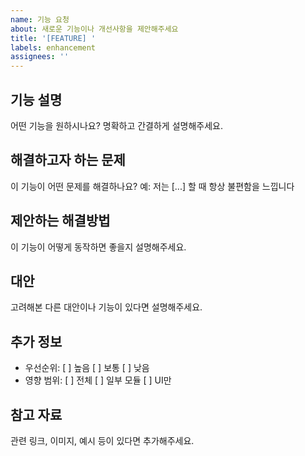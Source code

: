 ```yaml
---
name: 기능 요청
about: 새로운 기능이나 개선사항을 제안해주세요
title: '[FEATURE] '
labels: enhancement
assignees: ''
---
```


## 기능 설명
어떤 기능을 원하시나요? 명확하고 간결하게 설명해주세요.

## 해결하고자 하는 문제
이 기능이 어떤 문제를 해결하나요?
예: 저는 [...] 할 때 항상 불편함을 느낍니다

## 제안하는 해결방법
이 기능이 어떻게 동작하면 좋을지 설명해주세요.

## 대안
고려해본 다른 대안이나 기능이 있다면 설명해주세요.

## 추가 정보
- 우선순위: [ ] 높음 [ ] 보통 [ ] 낮음
- 영향 범위: [ ] 전체 [ ] 일부 모듈 [ ] UI만

## 참고 자료
관련 링크, 이미지, 예시 등이 있다면 추가해주세요.
